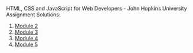HTML, CSS and JavaScript for Web Developers - John Hopkins University \
Assignment Solutions:
1. [Module 2](https://prabhugayatri.github.io/Coursera/module2/) 
2. [Module 3](https://prabhugayatri.github.io/Coursera/module3/) 
2. [Module 4](https://prabhugayatri.github.io/Coursera/module4/) 
3. [Module 5](https://prabhugayatri.github.io/Coursera/module5/) 
